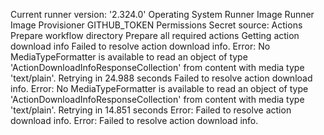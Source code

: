Current runner version: '2.324.0'
Operating System
Runner Image
Runner Image Provisioner
GITHUB_TOKEN Permissions
Secret source: Actions
Prepare workflow directory
Prepare all required actions
Getting action download info
Failed to resolve action download info. Error: No MediaTypeFormatter is available to read an object of type 'ActionDownloadInfoResponseCollection' from content with media type 'text/plain'.
Retrying in 24.988 seconds
Failed to resolve action download info. Error: No MediaTypeFormatter is available to read an object of type 'ActionDownloadInfoResponseCollection' from content with media type 'text/plain'.
Retrying in 14.851 seconds
Error: Failed to resolve action download info.
Error: Failed to resolve action download info.